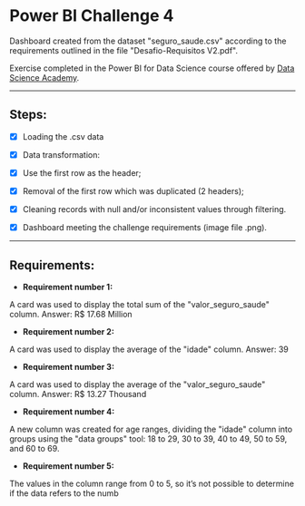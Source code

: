 # Power BI Challenge 4
Dashboard created from the dataset "seguro_saude.csv" according to the requirements outlined in the file "Desafio-Requisitos V2.pdf".

Exercise completed in the Power BI for Data Science course offered by [Data Science Academy](https://www.datascienceacademy.com.br/course/microsoft-power-bi-para-data-science).
________

## <b>Steps:</b>

- [x] Loading the .csv data

- [x] Data transformation:

- [x] Use the first row as the header;
- [x] Removal of the first row which was duplicated (2 headers);
- [x] Cleaning records with null and/or inconsistent values through filtering.

- [x] Dashboard meeting the challenge requirements (image file .png).
_________

## <b>Requirements:</b>


-  <b>Requirement number 1:</b>

A card was used to display the total sum of the "valor_seguro_saude" column.
Answer: R$ 17.68 Million

-  <b>Requirement number 2:</b>

A card was used to display the average of the "idade" column.
Answer: 39

-  <b>Requirement number 3:</b>

A card was used to display the average of the "valor_seguro_saude" column.
Answer: R$ 13.27 Thousand

-  <b>Requirement number 4:</b>

A new column was created for age ranges, dividing the "idade" column into groups using the "data groups" tool: 18 to 29, 30 to 39, 40 to 49, 50 to 59, and 60 to 69.

-  <b>Requirement number 5:</b>

The values in the column range from 0 to 5, so it’s not possible to determine if the data refers to the numb

